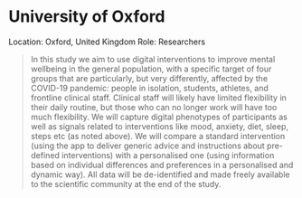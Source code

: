 # University of Oxford

Location: Oxford, United Kingdom
Role: Researchers

> In this study we aim to use digital interventions to improve mental wellbeing in the general population, with a specific target of four groups that are particularly, but very differently, affected by the COVID-19 pandemic: people in isolation, students, athletes, and frontline clinical staff. Clinical staff will likely have limited flexibility in their daily routine, but those who can no longer work will have too much flexibility. We will capture digital phenotypes of participants as well as signals related to interventions like mood, anxiety, diet, sleep, steps etc (as noted above). We will compare a standard intervention (using the app to deliver generic advice and instructions about pre-defined interventions) with a personalised one (using information based on individual differences and preferences in a personalised and dynamic way). All data will be de-identified and made freely available to the scientific community at the end of the study.